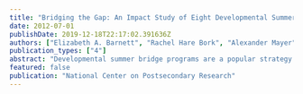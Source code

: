 ```yaml
---
title: "Bridging the Gap: An Impact Study of Eight Developmental Summer Bridge Programs in Texas"
date: 2012-07-01
publishDate: 2019-12-18T22:17:02.391636Z
authors: ["Elizabeth A. Barnett", "Rachel Hare Bork", "Alexander Mayer", "Joshua Pretlow", "Heather Wathington", "Madeline Joy Weiss", "Evan Weissman", "Jedediah Teres", "Matthew Zeidenberg"]
publication_types: ["4"]
abstract: "Developmental summer bridge programs are a popular strategy for increasing college readiness among recent high school graduates. Aimed at providing an alternative to traditional developmental education, these programs provide accelerated and focused learning opportunities in order to help students acquire the knowledge and skills needed for college success."
featured: false
publication: "National Center on Postsecondary Research"
---
```


